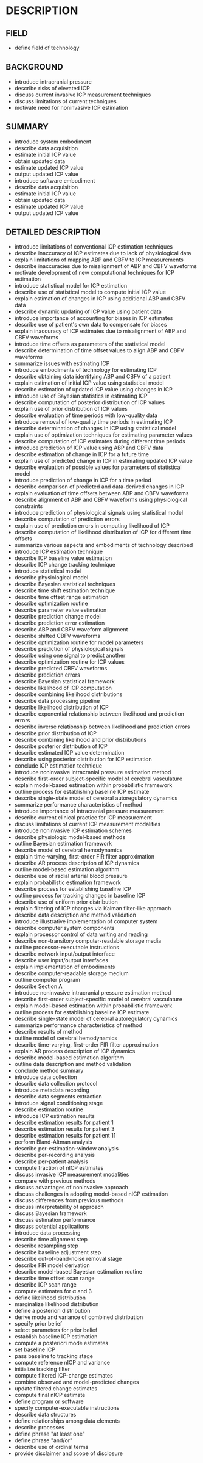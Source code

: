 # DESCRIPTION

## FIELD

- define field of technology

## BACKGROUND

- introduce intracranial pressure
- describe risks of elevated ICP
- discuss current invasive ICP measurement techniques
- discuss limitations of current techniques
- motivate need for noninvasive ICP estimation

## SUMMARY

- introduce system embodiment
- describe data acquisition
- estimate initial ICP value
- obtain updated data
- estimate updated ICP value
- output updated ICP value
- introduce software embodiment
- describe data acquisition
- estimate initial ICP value
- obtain updated data
- estimate updated ICP value
- output updated ICP value

## DETAILED DESCRIPTION

- introduce limitations of conventional ICP estimation techniques
- describe inaccuracy of ICP estimates due to lack of physiological data
- explain limitations of mapping ABP and CBFV to ICP measurements
- describe inaccuracies due to misalignment of ABP and CBFV waveforms
- motivate development of new computational techniques for ICP estimation
- introduce statistical model for ICP estimation
- describe use of statistical model to compute initial ICP value
- explain estimation of changes in ICP using additional ABP and CBFV data
- describe dynamic updating of ICP value using patient data
- introduce importance of accounting for biases in ICP estimates
- describe use of patient's own data to compensate for biases
- explain inaccuracy of ICP estimates due to misalignment of ABP and CBFV waveforms
- introduce time offsets as parameters of the statistical model
- describe determination of time offset values to align ABP and CBFV waveforms
- summarize issues with estimating ICP
- introduce embodiments of technology for estimating ICP
- describe obtaining data identifying ABP and CBFV of a patient
- explain estimation of initial ICP value using statistical model
- describe estimation of updated ICP value using changes in ICP
- introduce use of Bayesian statistics in estimating ICP
- describe computation of posterior distribution of ICP values
- explain use of prior distribution of ICP values
- describe evaluation of time periods with low-quality data
- introduce removal of low-quality time periods in estimating ICP
- describe determination of changes in ICP using statistical model
- explain use of optimization techniques for estimating parameter values
- describe computation of ICP estimates during different time periods
- introduce prediction of ICP value using ABP and CBFV data
- describe estimation of change in ICP for a future time
- explain use of predicted change in ICP in estimating updated ICP value
- describe evaluation of possible values for parameters of statistical model
- introduce prediction of change in ICP for a time period
- describe comparison of predicted and data-derived changes in ICP
- explain evaluation of time offsets between ABP and CBFV waveforms
- describe alignment of ABP and CBFV waveforms using physiological constraints
- introduce prediction of physiological signals using statistical model
- describe computation of prediction errors
- explain use of prediction errors in computing likelihood of ICP
- describe computation of likelihood distribution of ICP for different time offsets
- summarize various aspects and embodiments of technology described
- introduce ICP estimation technique
- describe ICP baseline value estimation
- describe ICP change tracking technique
- introduce statistical model
- describe physiological model
- describe Bayesian statistical techniques
- describe time shift estimation technique
- describe time offset range estimation
- describe optimization routine
- describe parameter value estimation
- describe prediction change model
- describe prediction error estimation
- describe ABP and CBFV waveform alignment
- describe shifted CBFV waveforms
- describe optimization routine for model parameters
- describe prediction of physiological signals
- describe using one signal to predict another
- describe optimization routine for ICP values
- describe predicted CBFV waveforms
- describe prediction errors
- describe Bayesian statistical framework
- describe likelihood of ICP computation
- describe combining likelihood distributions
- describe data processing pipeline
- describe likelihood distribution of ICP
- describe exponential relationship between likelihood and prediction errors
- describe inverse relationship between likelihood and prediction errors
- describe prior distribution of ICP
- describe combining likelihood and prior distributions
- describe posterior distribution of ICP
- describe estimated ICP value determination
- describe using posterior distribution for ICP estimation
- conclude ICP estimation technique
- introduce noninvasive intracranial pressure estimation method
- describe first-order subject-specific model of cerebral vasculature
- explain model-based estimation within probabilistic framework
- outline process for establishing baseline ICP estimate
- describe single-state model of cerebral autoregulatory dynamics
- summarize performance characteristics of method
- introduce importance of intracranial pressure measurement
- describe current clinical practice for ICP measurement
- discuss limitations of current ICP measurement modalities
- introduce noninvasive ICP estimation schemes
- describe physiologic model-based methods
- outline Bayesian estimation framework
- describe model of cerebral hemodynamics
- explain time-varying, first-order FIR filter approximation
- describe AR process description of ICP dynamics
- outline model-based estimation algorithm
- describe use of radial arterial blood pressure
- explain probabilistic estimation framework
- describe process for establishing baseline ICP
- outline process for tracking changes in baseline ICP
- describe use of uniform prior distribution
- explain filtering of ICP changes via Kalman filter-like approach
- describe data description and method validation
- introduce illustrative implementation of computer system
- describe computer system components
- explain processor control of data writing and reading
- describe non-transitory computer-readable storage media
- outline processor-executable instructions
- describe network input/output interface
- describe user input/output interfaces
- explain implementation of embodiments
- describe computer-readable storage medium
- outline computer program
- describe Section A
- introduce noninvasive intracranial pressure estimation method
- describe first-order subject-specific model of cerebral vasculature
- explain model-based estimation within probabilistic framework
- outline process for establishing baseline ICP estimate
- describe single-state model of cerebral autoregulatory dynamics
- summarize performance characteristics of method
- describe results of method
- outline model of cerebral hemodynamics
- describe time-varying, first-order FIR filter approximation
- explain AR process description of ICP dynamics
- describe model-based estimation algorithm
- outline data description and method validation
- conclude method summary
- introduce data collection
- describe data collection protocol
- introduce metadata recording
- describe data segments extraction
- introduce signal conditioning stage
- describe estimation routine
- introduce ICP estimation results
- describe estimation results for patient 1
- describe estimation results for patient 3
- describe estimation results for patient 11
- perform Bland-Altman analysis
- describe per-estimation-window analysis
- describe per-recording analysis
- describe per-patient analysis
- compute fraction of nICP estimates
- discuss invasive ICP measurement modalities
- compare with previous methods
- discuss advantages of noninvasive approach
- discuss challenges in adopting model-based nICP estimation
- discuss differences from previous methods
- discuss interpretability of approach
- discuss Bayesian framework
- discuss estimation performance
- discuss potential applications
- introduce data processing
- describe time alignment step
- describe resampling step
- describe baseline adjustment step
- describe out-of-band-noise removal stage
- describe FIR model derivation
- describe model-based Bayesian estimation routine
- describe time offset scan range
- describe ICP scan range
- compute estimates for α and β
- define likelihood distribution
- marginalize likelihood distribution
- define a posteriori distribution
- derive mode and variance of combined distribution
- specify prior belief
- select parameters for prior belief
- establish baseline ICP estimation
- compute a posteriori mode estimates
- set baseline ICP
- pass baseline to tracking stage
- compute reference nICP and variance
- initialize tracking filter
- compute filtered ICP-change estimates
- combine observed and model-predicted changes
- update filtered change estimates
- compute final nICP estimate
- define program or software
- specify computer-executable instructions
- describe data structures
- define relationships among data elements
- describe processes
- define phrase "at least one"
- define phrase "and/or"
- describe use of ordinal terms
- provide disclaimer and scope of disclosure

